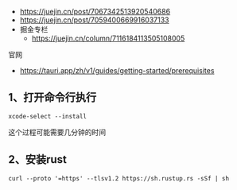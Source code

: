 - https://juejin.cn/post/7067342513920540686
- https://juejin.cn/post/7059400669916037133
- 掘金专栏
  - https://juejin.cn/column/7116184113505108005



官网
- https://tauri.app/zh/v1/guides/getting-started/prerequisites
## 1、打开命令行执行
```
xcode-select --install
```
这个过程可能需要几分钟的时间

## 2、安装rust
```
curl --proto '=https' --tlsv1.2 https://sh.rustup.rs -sSf | sh
```

